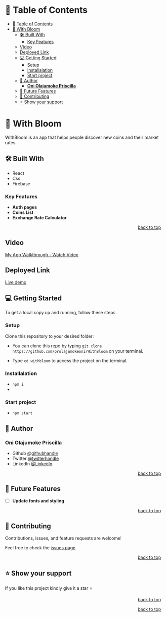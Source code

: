 <a name="readme-top"></a>

# 📗 Table of Contents

- [📗 Table of Contents](#-table-of-contents)
- [📖 With Bloom ](#-with-bloom-)
	- [🛠 Built With ](#-built-with-)
		- [Key Features ](#key-features-)
	- [Video ](#video-)
	- [Deployed Link ](#deployed-link-)
	- [💻 Getting Started ](#-getting-started-)
		- [Setup](#setup)
		- [Installalation](#installalation)
		- [Start project](#start-project)
	- [👥 Author ](#-author-)
		- [**Oni Olajumoke Priscilla**](#oni-olajumoke-priscilla)
	- [🔭 Future Features ](#-future-features-)
	- [🤝 Contributing ](#-contributing-)
	- [⭐️ Show your support ](#️-show-your-support-)

<!-- PROJECT DESCRIPTION -->

# 📖 With Bloom <a name="about-project"></a>
 
WithBloom is an app that helps people discover new coins and their market rates.

## 🛠 Built With <a name="built-with"></a>

- React
- Css
- Firebase



<!-- Features -->

### Key Features <a name="key-features"></a>
 

- **Auth pages** 
- **Coins List** 
- **Exchange Rate Calculator** 


<p align="right"><a href="#readme-top">back to top</a></p>

## Video <a name="video"></a>

[My App Walkthrough - Watch Video](https://www.loom.com/share/39c7136a004046ddbdab78243b6b7231)

## Deployed Link <a name="Live Demo"></a>

[Live demo](https://deluxe-manatee-f35e45.netlify.app/)


<!-- GETTING STARTED -->

## 💻 Getting Started <a name="getting-started"></a>
 

To get a local copy up and running, follow these steps.



### Setup

Clone this repository to your desired folder:

- You can clone this repo by typing `git clone https://github.com/prolajumokeoni/WithBloom` on your terminal.

- Type `cd withbloom` to access the project on the terminal.

### Installalation 
- `npm i` 
- 
### Start project
- `npm start`  

## 👥 Author <a name="authors"></a>
 

### **Oni Olajumoke Priscilla**

- Github [@githubhandle](https://github.com/prolajumokeoni)
- Twitter [@twitterhandle](https://twitter.com/prolajumokeoni)
- LinkedIn [@LinkedIn](https://www.linkedin.com/in/prolajumokeoni)

<p align="right"><a href="#readme-top">back to top</a></p>

<!-- FUTURE FEATURES -->

## 🔭 Future Features <a name="future-features"></a>
 

- [ ] **Update fonts and styling**

<p align="right"><a href="#readme-top">back to top</a></p>

<!-- CONTRIBUTING -->

## 🤝 Contributing <a name="contributing"></a>

Contributions, issues, and feature requests are welcome!

Feel free to check the [issues page](../../issues/).

<p align="right"><a href="#readme-top">back to top</a></p>

<!-- SUPPORT -->

## ⭐️ Show your support <a name="support"></a> 

If you like this project kindly give it a star ⭐️

<p align="right"><a href="#readme-top">back to top</a></p>


<p align="right"><a href="#readme-top">back to top</a></p>

 